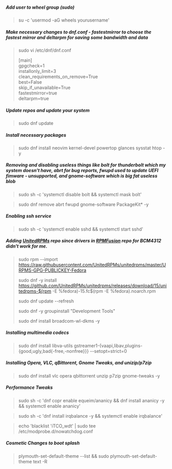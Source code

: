 ##### Add user to wheel group (sudo)

>su -c 'usermod -aG wheels yourusername'

##### Make necessary changes to dnf.conf - fastestmirror to choose the fastest mirror and deltarpm for saving some bandwidth and data

>sudo vi /etc/dnf/dnf.conf
>
>[main]\
>gpgcheck=1\
>installonly_limit=3\
>clean_requirements_on_remove=True\
>best=False\
>skip_if_unavailable=True\
>fastestmirror=true\
>deltarpm=true

##### Update repos and update your system
>sudo dnf update

##### Install necessary packages
>sudo dnf install neovim kernel-devel powertop glances sysstat htop -y

##### Removing and disabling useless things like bolt for thunderbolt which my system doesn't have, abrt for bug reports, fwupd used to update UEFI fimware - unsupported, and gnome-software which is big fat useless blob

>sudo sh -c 'systemctl disable bolt && systemctl mask bolt'

>sudo dnf remove abrt fwupd gnome-software PackageKit* -y

##### Enabling ssh service

>sudo sh -c 'systemctl enable sshd && systemctl start sshd'

##### Adding [UnitedRPMs][urpm] repo since drivers in [RPMFusion][rfusion] repo for BCM4312 didn't work for me.

>sudo rpm --import https://raw.githubusercontent.com/UnitedRPMs/unitedrpms/master/URPMS-GPG-PUBLICKEY-Fedora
>
>sudo dnf -y install https://github.com/UnitedRPMs/unitedrpms/releases/download/15/unitedrpms-$(rpm -E %fedora)-15.fc$(rpm -E %fedora).noarch.rpm
>
>sudo dnf update --refresh
>
>sudo dnf -y groupinstall "Development Tools" 
>
>sudo dnf install broadcom-wl-dkms -y

##### Installing multimedia codecs
>sudo dnf install libva-utils gstreamer1-{vaapi,libav,plugins-{good,ugly,bad{-free,-nonfree}}} --setopt=strict=0

##### Installing Opera, VLC, qBittorent, Gnome Tweaks, and unizip/p7zip
>sudo dnf install vlc opera qbittorrent unzip p7zip gnome-tweaks -y

##### Performance Tweaks
>sudo sh -c 'dnf copr enable equeim/ananicy && dnf install ananicy -y && systemctl enable ananicy'

>sudo sh -c 'dnf install irqbalance -y && systemctl enable irqbalance'

>echo 'blacklist 'iTCO_wdt' | sudo tee /etc/modprobe.d/nowatchdog.conf

##### Cosmetic Changes to boot splash
>plymouth-set-default-theme --list && sudo plymouth-set-default-theme text -R

[urpm]:https://github.com/UnitedRPMs/unitedrpms
[rfusion]:https://rpmfusion.org/
